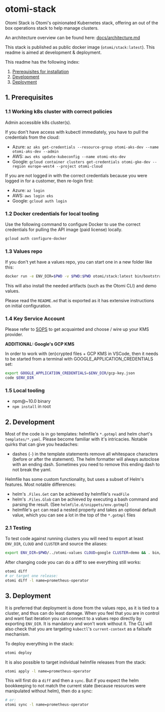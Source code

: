 # otomi-stack

Otomi Stack is Otomi's opinionated Kubernetes stack, offering an out of the box operations stack to help manage clusters.

An architecture overview can be found here: [docs/architecture.md](./docs/architecture.md)

This stack is published as public docker image (`otomi/stack:latest`). This readme is aimed at development & deployment.

This readme has the following index:

1. [Prerequisites for installation](#1-prerequisites)
2. [Development](#2-development)
3. [Deployment](#3-deployment)

## 1. Prerequisites

### 1.1 Working k8s cluster with correct policies

Admin accessible k8s cluster(s).

If you don't have access with kubectl immediately, you have to pull the credentials from the cloud:

- Azure: `az aks get-credentials --resource-group otomi-aks-dev --name otomi-aks-dev --admin`
- AWS: `aws eks update-kubeconfig --name otomi-eks-dev`
- Google: `gcloud container clusters get-credentials otomi-gke-dev --region europe-west4 --project otomi-cloud`

If you are not logged in with the correct credentials because you were logged in for a customer, then re-login first:

- Azure: `az login`
- AWS: `aws login eks`
- Google: `gcloud auth login`

### 1.2 Docker credentials for local tooling

Use the following command to configure Docker to use the correct credentials for pulling the API image (paid license) locally.

```bash
gcloud auth configure-docker
```

### 1.3 Values repo

If you don't yet have a values repo, you can start one in a new folder like this:

```bash
docker run -e ENV_DIR=$PWD -v $PWD:$PWD otomi/stack:latest bin/bootstrap.sh
```

This will also install the needed artifacts (such as the Otomi CLI) and demo values.

Please read the `README.md` that is exported as it has extensive instructions on initial configuration.

### 1.4 Key Service Account

Please refer to [SOPS](https://github.com/mozilla/sops) to get acquainted and choose / wire up your KMS provider.

**ADDITIONAL: Google's GCP KMS**

In order to work with (en)crypted files + GCP KMS in VSCode, then it needs to be started from a terminal with GOOGLE_APPLICATION_CREDENTIALS set:

```bash
export GOOGLE_APPLICATION_CREDENTIALS=$ENV_DIR/gcp-key.json
code $ENV_DIR
```

### 1.5 Local tooling

- npm@~10.0 binary
- `npm install` in root

## 2. Development

Most of the code is in go templates: helmfile's `*.gotmpl` and helm chart's `templates/*.yaml`. Please become familiar with it's intricacies. Notable quirks that can give you headaches:

- dashes (`-`) in the template statements remove all whitespace characters (before or after the statement). The helm formatter will always autoclose with an ending dash. Sometimes you need to remove this ending dash to not break the yaml.

Helmfile has some custom functionality, but uses a subset of Helm's features. Most notable differences:

- helm's `.Files.Get` can be achieved by helmfile's `readFile`
- helm's `.Files.Glob` can be achieved by executing a bash command and parsing the result. (See `helmfile.d/snippets/env.gotmpl`)
- helmfile's `get` can read a nested property and takes an optional default value, which you can see a lot in the top of the `*.gotmpl` files

### 2.1 Testing

To test code against running clusters you will need to export at least `ENV_DIR`, `CLOUD` and `CLUSTER` and source the aliases:

```bash
export ENV_DIR=$PWD/../otomi-values CLOUD=google CLUSTER=demo && . bin/aliases
```

After changing code you can do a diff to see everything still works:

```bash
otomi diff
# or target one release:
otomi diff -l name=prometheus-operator
```

## 3. Deployment

It is preferred that deployment is done from the values repo, as it is tied to a cluster, and thus can do least damage.
When you feel that you are in control and want fast iteration you can connect to a values repo directly by exporting `ENV_DIR`. It is mandatory and won't work without it. The CLI will also check that you are targeting `kubectl`'s `current-context` as a failsafe mechanism.

To deploy everything in the stack:

```bash
otomi deploy
```

It is also possible to target individual helmfile releases from the stack:

```bash
otomi apply -l name=prometheus-operator
```

This will first do a `diff` and then a `sync`. But if you expect the helm bookkeeping to not match the current state (because resources were manipulated without helm), then do a sync:

```bash
# or:
otomi sync -l name=prometheus-operator
```
